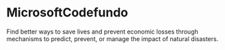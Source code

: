 # MicrosoftCodefundo
Find better ways to save lives and prevent economic losses through mechanisms to  predict,  prevent, or  manage the impact of natural disasters.
